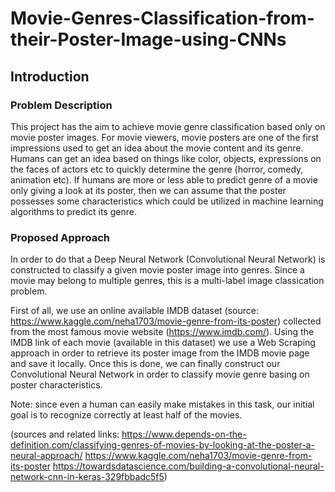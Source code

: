 # Movie-Genres-Classification-from-their-Poster-Image-using-CNNs

## Introduction
### Problem Description

This project has the aim to achieve movie genre classification based only on movie poster images.
For movie viewers, movie posters are one of the first impressions used to get an idea about the movie content and its genre. Humans can get an idea based on things like color, objects, expressions on the faces of actors etc to quickly determine the genre (horror, comedy, animation etc).
If humans are more or less able to predict genre of a movie only giving a look at its poster, then we can assume that the poster possesses some characteristics which could be utilized in machine learning algorithms to predict its genre.

### Proposed Approach

In order to do that a Deep Neural Network (Convolutional Neural Network) is constructed to classify a given movie poster image into genres. Since a movie may belong to multiple genres, this is a multi-label image classication problem.

First of all, we use an online available IMDB dataset (source: https://www.kaggle.com/neha1703/movie-genre-from-its-poster) collected from the most famous movie website (https://www.imdb.com/).
Using the IMDB link of each movie (available in this dataset) we use a Web Scraping approach in order to retrieve its poster image from the IMDB movie page and save it locally. Once this is done, we can finally construct our Convolutional Neural Network in order to classify movie genre basing on poster characteristics.

Note: since even a human can easily make mistakes in this task, our initial goal is to recognize correctly at least half of the movies.

(sources and related links: 
https://www.depends-on-the-definition.com/classifying-genres-of-movies-by-looking-at-the-poster-a-neural-approach/
https://www.kaggle.com/neha1703/movie-genre-from-its-poster
https://towardsdatascience.com/building-a-convolutional-neural-network-cnn-in-keras-329fbbadc5f5)
